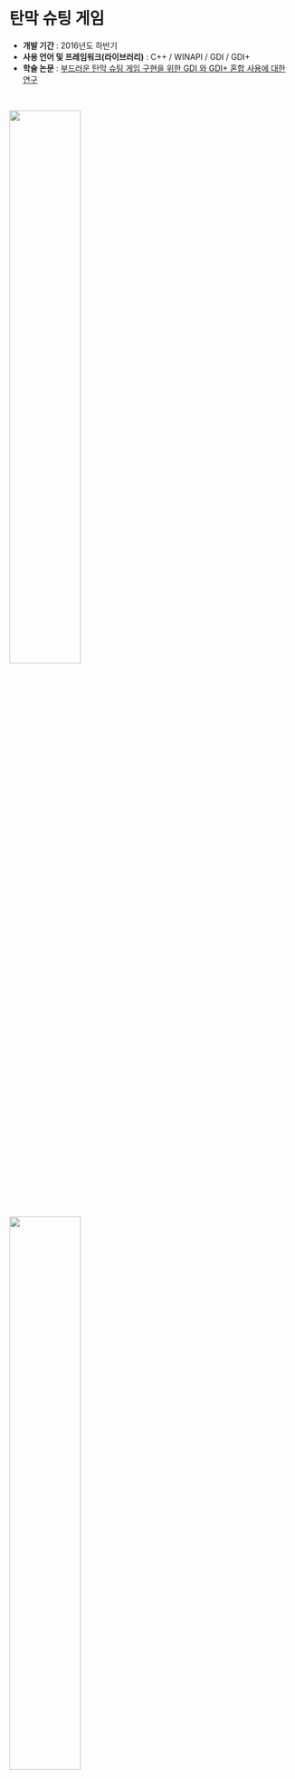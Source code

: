 # 탄막 슈팅 게임

* **개발 기간** : 2016년도 하반기 <br/>
* **사용 언어 및 프레임워크(라이브러리)** : C++ / WINAPI / GDI / GDI+<br/>
* **학술 논문** : [부드러운 탄막 슈팅 게임 구현을 위한 GDI 와 GDI+ 혼합 사용에 대한 연구](https://www.koreascience.or.kr/article/CFKO201731342441734.pdf)

<br/>

<img src="https://user-images.githubusercontent.com/29402080/160840877-b5d63983-a7ee-49d6-baaf-3cf81e23f486.png" width="50%"></img>
<img src="https://user-images.githubusercontent.com/29402080/160841785-ace6f0a4-fca1-45b6-ad9a-3dab446a3ef4.png" width="50%"></img>
<img src="https://user-images.githubusercontent.com/29402080/160842129-f84484e9-1193-402a-9dd0-21e4ab431913.png" width="50%"></img>
